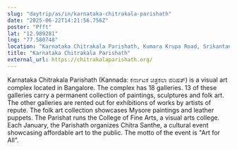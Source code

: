 ```yaml
---
slug: "daytrip/as/in/karnataka-chitrakala-parishath"
date: "2025-06-22T14:21:56.756Z"
poster: "Pfft"
lat: "12.989281"
lng: "77.580748"
location: "Karnataka Chitrakala Parishath, Kumara Krupa Road, Srikantan Layout, Vasanth Nagar, Bengaluru, Bangalore North, Bengaluru Urban, Karnataka, 560001, India"
title: "Karnataka Chitrakala Parishath"
external_url: https://chitrakalaparishath.org/
---
```

Karnataka Chitrakala Parishath (Kannada: ಕರ್ನಾಟಕ ಚಿತ್ರಕಲಾ ಪರಿಷತ್) is a visual art complex located in Bangalore. The complex has 18 galleries. 13 of these galleries carry a permanent collection of paintings, sculptures and folk art. The other galleries are rented out for exhibitions of works by artists of repute. The folk art collection showcases Mysore paintings and leather puppets. The Parishat runs the College of Fine Arts, a visual arts college. Each January, the Parishath organizes Chitra Santhe, a cultural event showcasing affordable art to the public. The motto of the event is "Art for All". 